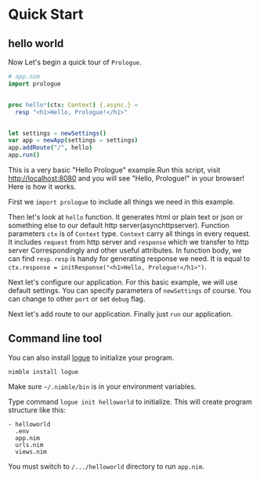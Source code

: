 # Quick Start

## hello world

Now Let's begin a quick tour of `Prologue`.

```nim
# app.nim
import prologue


proc hello*(ctx: Context) {.async.} =
  resp "<h1>Hello, Prologue!</h1>"


let settings = newSettings()
var app = newApp(settings = settings)
app.addRoute("/", hello)
app.run()
```

This is a very basic "Hello Prologue" example.Run this script, visit [http://localhost:8080](http://localhost:8080) and you will
see "Hello, Prologue!" in your browser! Here is how it works.

First we `import prologue` to include all things we need in this example.

Then let's look at `hello` function. It generates html or plain text or json or something else to our default http server(asynchttpserver). Function parameters `ctx` is of `Context` type. `Context` carry all things in every request. It includes `request` from http server and `response` which we transfer to http server Correspondingly and other useful attributes. In function body, we can find `resp`. `resp` is handy for generating response we need. It is equal to `ctx.response = initResponse("<h1>Hello, Prologue!</h1>")`.

Next let's configure our application. For this basic
example, we will use default settings. You can specify parameters of `newSettings` of course. You can change to other `port` or set `debug` flag.

Next let's add route to our application. Finally just `run` our application.

## Command line tool

You can also install [logue](https://github.com/planety/logue) to initialize your
program.

```
nimble install logue
```

Make sure `~/.nimble/bin` is in your environment variables.

Type command `logue init helloworld` to initialize. This will create program
structure like this:

```
- helloworld
  .env
  app.nim
  urls.nim
  views.nim
```

You must switch to `/.../helloworld` directory to run `app.nim`.
